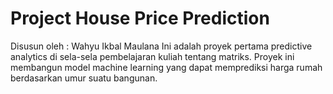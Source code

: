 # Project House Price Prediction
Disusun oleh : Wahyu Ikbal Maulana
Ini adalah proyek pertama predictive analytics di sela-sela pembelajaran kuliah tentang matriks. Proyek ini membangun model machine learning yang dapat memprediksi harga rumah berdasarkan umur suatu bangunan.
